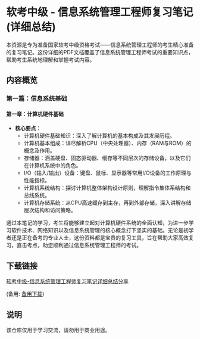 # 软考中级 - 信息系统管理工程师复习笔记(详细总结)

本资源是专为准备国家软考中级资格考试——信息系统管理工程师的考生精心准备的复习笔记。这份详细的PDF文档覆盖了信息系统管理工程师考试的重要知识点，帮助考生系统地理解和掌握考试内容。

## 内容概览

### 第一篇：信息系统基础
#### 第一章：计算机硬件基础
- **核心要点**：
    - 计算机硬件基础知识：深入了解计算机的基本构成及其发展历程。
    - 计算机基本组成：详尽解析CPU（中央处理器）、内存（RAM与ROM）的概念及作用。
    - 存储器：涵盖硬盘、固态驱动器、缓存等不同层次的存储设备，以及它们在计算机系统中的角色。
    - I/O（输入/输出）设备：键盘、鼠标、显示器等常用I/O设备的工作原理与性能指标。
    - 计算机系统结构：探讨计算机整体架构设计原则，理解指令集体系结构和总线系统。
    - 计算机存储系统：从CPU高速缓存到主存，再到外部存储，深入讲解存储层次结构和访问策略。

通过本笔记的学习，考生将能够建立起对计算机硬件系统的全面认知，为进一步学习软件技术、网络知识以及信息系统管理的核心概念打下坚实的基础。无论是初学者还是正在备考的专业人士，这份资料都是宝贵的复习工具，旨在帮助大家高效复习，直击考点，助您顺利通过信息系统管理工程师的考试。

## 下载链接
[软考中级-信息系统管理工程师复习笔记详细总结分享](https://pan.quark.cn/s/da5bc7a45cd8) 

(备用: [备用下载](https://pan.baidu.com/s/1vniXXN-Ok3q5Lu9kSeJCJQ?pwd=1234))

## 说明

该仓库仅用于学习交流，请勿用于商业用途。
